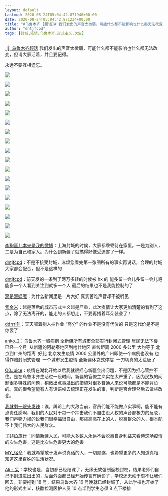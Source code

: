 ```yaml
---
layout: default
Lastmod: 2020-08-24T05:04:42.871940+00:00
date: 2020-08-24T05:04:42.871234+00:00
title: "#乌鲁木齐 [超话]# 我们发出的声音太微弱，可能什么都不能影响也什么都无法改变，但请大家活着，并且要记得"
author: "dntjfcpd"
tags: [封城,疫情,乌鲁木齐,形式主义,次生]
---
```



[__乌鲁木齐超话](https://huati.weibo.com/48939 "乌鲁木齐超话") 我们发出的声音太微弱，可能什么都不能影响也什么都无法改变，但请大家活着，并且要记得。

永远不要互相遗忘。

![](https://images.weserv.nl/?url=https%3A//wx2.sinaimg.cn/mw690/006Z16YMly1gi12ht5yqzj30qy0wl7bj.jpg)

![](https://images.weserv.nl/?url=https://wx1.sinaimg.cn/mw690/006Z16YMly1gi12hpboi7j30u01alk0s.jpg)

![](https://images.weserv.nl/?url=https://wx2.sinaimg.cn/mw690/006Z16YMly1gi12hucnvcj30n01ds7uu.jpg)

![](https://images.weserv.nl/?url=https://wx3.sinaimg.cn/mw690/006Z16YMly1gi12tceukgj30u01ibk28.jpg)


![](https://images.weserv.nl/?url=https://wx2.sinaimg.cn/mw690/006Z16YMly1gi12hu2ut3j30qo0pgq66.jpg)

![](https://images.weserv.nl/?url=https://wx4.sinaimg.cn/mw690/006Z16YMly1gi12hunxl1j30pn0cwwga.jpg)

![](https://images.weserv.nl/?url=https://wx3.sinaimg.cn/mw690/006Z16YMly1gi12hru3doj30n00xzgrv.jpg)

![](https://images.weserv.nl/?url=https://wx2.sinaimg.cn/mw690/006Z16YMly1gi12hs5b5zj30qo100jsx.jpg)

![](https://images.weserv.nl/?url=https://wx1.sinaimg.cn/mw690/006Z16YMly1gi12hshfcjj30eq0l040e.jpg)

![](https://images.weserv.nl/?url=https://wx1.sinaimg.cn/mw690/006Z16YMly1gi12xositrj30n0123wnj.jpg)

![](https://images.weserv.nl/?url=https://wx3.sinaimg.cn/mw690/006Z16YMly1gi12hq3mvkj30n017179p.jpg)

![](https://images.weserv.nl/?url=https://wx4.sinaimg.cn/mw690/006Z16YMly1gi12hqus8yj316o12211p.jpg)

![](https://images.weserv.nl/?url=https://wx2.sinaimg.cn/mw690/006Z16YMly1gi12hqg8rvj30u01ezn7f.jpg)

![](https://images.weserv.nl/?url=https://wx1.sinaimg.cn/mw690/006Z16YMly1gi12hr9d4vj30u00fl0ve.jpg)

![](https://images.weserv.nl/?url=https://wx2.sinaimg.cn/mw690/006Z16YMly1gi12hoxnrjj30ku0p5td1.jpg)

![](https://images.weserv.nl/?url=https://wx1.sinaimg.cn/mw690/006Z16YMly1gi12xmpbqej30u01t0acr.jpg)

![](https://images.weserv.nl/?url=https://wx3.sinaimg.cn/mw690/006Z16YMly1gi12xnk536j30ku1120ut.jpg)

![](https://images.weserv.nl/?url=https://wx1.sinaimg.cn/mw690/006Z16YMly1gi12xphc4mj30n010i0zb.jpg)

[李狗蛋儿本来是我的微博](https://weibo.com/5451066741)：上海封城的时候，大家都乖乖待在家里。一是为别人，二是为自己和家人。为什么到新疆了就搞得好像受迫害了一样。

[dntjfcpd](https://weibo.com/6398418648)：不是不接受封城，麻烦您看完第一张图所有的事实再说话，合理的封城大家都会配合，但不是这样的

[dntjfcpd](https://weibo.com/6398418648)：前天发的一条到了两万多转的时候被 hx 的 能多留一会儿多留一会儿吧 能多一个人看到关注到就多一个人 最后的结果也不是我能控制的了

[窝是泥蝶哦](https://weibo.com/1954414913)：为什么新闻里是一片大好 真实苦难声音却不被听见

[紫金米](https://weibo.com/3966702601)：越是落后的城市形式主义越是严重，此次疫情让大家更加清楚的看到了这点，除了无法离开的，能走的人都想走，不要再捂着耳朵装聋了！

[ddrrrl1ll](https://weibo.com/2830709265)：天天喊着别人抄作业 “高分” 的作业不是没有代价的 只是这代价是不是你罢了

[anko\_2](https://weibo.com/6449918191)：乌鲁木齐一城病例 全新疆所有城市全部实行封闭式管理 居民无法下楼 已经一个月  从新疆的阿勒泰地区到喀什地区 直线距离 2000 多公里 大约等于 北京到广州的距离  好比 北京发生疫情 2000 公里外的广州即使一个病例也没有 也得作陪封闭式管理  一个城市发生疫情 全新疆休克式停摆  一刀切真的太荒唐了

[O0Juice](https://weibo.com/3103414942)：疫情在湖北开始以后我就很担心新疆会出问题，不是因为担心管控不住。是在乌鲁木齐生活过一段时间，新疆的官僚主义实在太严重了，因为民族的问题很多特殊的问题，稍微出点事溢出的措施对很多普通人来说可能都是不能背负的。真的很希望能有人有话语权去梳理正在发生的事，判断是否合理然后去做些改变。

[我就剩一跟头发辣](https://weibo.com/5839899364)：诶，舆论上的大敌当前，官员们能不能做点实事啊，能不能有点责任感啊，我们的人民对于每一个抨击我们不自由没人权的声音都极力的反驳，我们声嘶力竭的说我们很幸福很自由，那些高高在上的人，脱离群众的人，根本配不上我们伟大的人民群众。

[子非鱼旅行](https://weibo.com/kenthou)：同情新疆人民，可能大多数人永远不会脱离自身利益来看待这场疫情的次生危害，这是比次生危害更大的危害

[MY\_宿命](https://weibo.com/5164253356)：我就希望敢于发声说真话的人，一切顺遂，也希望更多的人知道真相知道这里百姓的生活状况。

[Ali - 呆](https://weibo.com/6375009767)：学校也是，当初都已经结课了，无缘无故强制返校封校，结果老师们自己不封进进出出的，后面外面都已经开始传言有确诊了，学校还无动于衷不让我们回去，非要拖到 18 号，结果乌鲁木齐 16 号晚就已经封城了，从此学校也开始了他的形式主义，核酸检测医护人员 10 点半到学生必须 8 点下楼排
